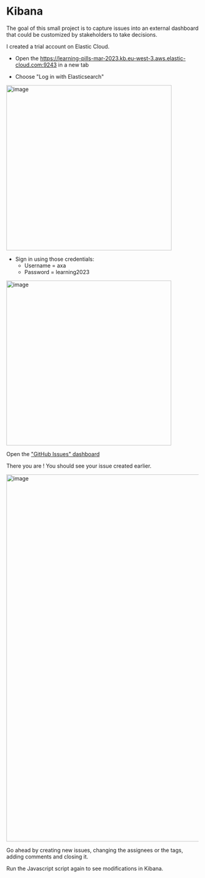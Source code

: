# Kibana

The goal of this small project is to capture issues into an external dashboard that could be customized by stakeholders to take decisions.

I created a trial account on Elastic Cloud.

* Open the https://learning-pills-mar-2023.kb.eu-west-3.aws.elastic-cloud.com:9243 in a new tab

* Choose "Log in with Elasticsearch"

<img width="433" alt="image" src="https://user-images.githubusercontent.com/7711190/223770232-c3112cfe-d77d-4732-aadd-ffe8e838b6d8.png">

* Sign in using those credentials: 
  * Username = axa
  * Password = learning2023

<img width="432" alt="image" src="https://user-images.githubusercontent.com/7711190/223770312-9a9d34a9-0b35-49d9-9753-dffe24d47581.png">

Open the ["GitHub Issues" dashboard](https://learning-pills-mar-2023.kb.eu-west-3.aws.elastic-cloud.com:9243/app/dashboards#/view/ce1179f0-bd18-11ed-bee3-278b0da2c55e?_g=(filters:!(),refreshInterval:(pause:!f,value:5000),time:(from:now-1h,to:now)))

There you are !
You should see your issue created earlier.

<img width="962" alt="image" src="https://user-images.githubusercontent.com/7711190/223771529-ca41d827-2c99-4671-b709-30d0d5941377.png">

Go ahead by creating new issues, changing the assignees or the tags, adding comments and closing it.

Run the Javascript script again to see modifications in Kibana.
